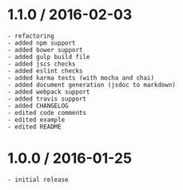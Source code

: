 # 1.1.0 / 2016-02-03
    - refactoring
    - added npm support
    - added bower support
    - added gulp build file
    - added jscs checks
    - added eslint checks
    - added karma tests (with mocha and chai)
    - added document generation (jsdoc to markdown)
    - added webpack support
    - added travis support
    - added CHANGELOG
    - edited code comments
    - edited example
    - edited README

# 1.0.0 / 2016-01-25
    - initial release
